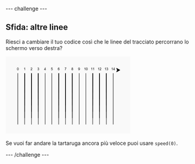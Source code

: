 \--- challenge \---

## Sfida: altre linee

Riesci a cambiare il tuo codice così che le linee del tracciato percorrano lo schermo verso destra?

![screenshot](images/race-challenge1.png)

Se vuoi far andare la tartaruga ancora più veloce puoi usare `speed(0)`.

\--- /challenge \---